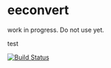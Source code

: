 # eeconvert
work in progress. Do not use yet. 

test  


[![Build Status](https://travis-ci.org/rutgerhofste/eeconvert.svg?branch=master)](https://travis-ci.org/rutgerhofste/eeconvert)

